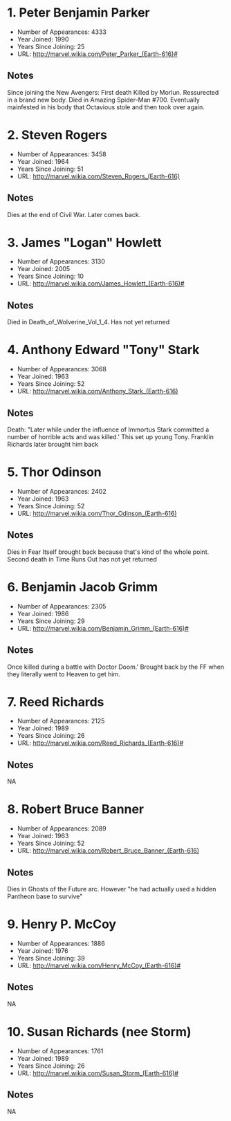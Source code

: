 # 1. Peter Benjamin Parker
* Number of Appearances: 4333
* Year Joined: 1990
* Years Since Joining: 25
* URL: http://marvel.wikia.com/Peter_Parker_(Earth-616)#

## Notes
Since joining the New Avengers: First death Killed by Morlun. Ressurected in a brand new body. Died in Amazing Spider-Man #700. Eventually mainfested in his body that Octavious stole and then took over again. 

# 2. Steven Rogers
* Number of Appearances: 3458
* Year Joined: 1964
* Years Since Joining: 51
* URL: http://marvel.wikia.com/Steven_Rogers_(Earth-616)

## Notes
Dies at the end of Civil War. Later comes back. 

# 3. James "Logan" Howlett
* Number of Appearances: 3130
* Year Joined: 2005
* Years Since Joining: 10
* URL: http://marvel.wikia.com/James_Howlett_(Earth-616)#

## Notes
Died in Death_of_Wolverine_Vol_1_4. Has not yet returned

# 4. Anthony Edward "Tony" Stark
* Number of Appearances: 3068
* Year Joined: 1963
* Years Since Joining: 52
* URL: http://marvel.wikia.com/Anthony_Stark_(Earth-616)

## Notes
Death: "Later while under the influence of Immortus Stark committed a number of horrible acts and was killed.'  This set up young Tony. Franklin Richards later brought him back

# 5. Thor Odinson
* Number of Appearances: 2402
* Year Joined: 1963
* Years Since Joining: 52
* URL: http://marvel.wikia.com/Thor_Odinson_(Earth-616)

## Notes
Dies in Fear Itself brought back because that's kind of the whole point. Second death in Time Runs Out has not yet returned

# 6. Benjamin Jacob Grimm
* Number of Appearances: 2305
* Year Joined: 1986
* Years Since Joining: 29
* URL: http://marvel.wikia.com/Benjamin_Grimm_(Earth-616)#

## Notes
Once killed during a battle with Doctor Doom.' Brought back by the FF when they literally went to Heaven to get him. 

# 7. Reed Richards
* Number of Appearances: 2125
* Year Joined: 1989
* Years Since Joining: 26
* URL: http://marvel.wikia.com/Reed_Richards_(Earth-616)#

## Notes
NA

# 8. Robert Bruce Banner
* Number of Appearances: 2089
* Year Joined: 1963
* Years Since Joining: 52
* URL: http://marvel.wikia.com/Robert_Bruce_Banner_(Earth-616)

## Notes
Dies in Ghosts of the Future arc. However "he had actually used a hidden Pantheon base to survive"

# 9. Henry P. McCoy
* Number of Appearances: 1886
* Year Joined: 1976
* Years Since Joining: 39
* URL: http://marvel.wikia.com/Henry_McCoy_(Earth-616)#

## Notes
NA

# 10. Susan Richards (nee Storm)
* Number of Appearances: 1761
* Year Joined: 1989
* Years Since Joining: 26
* URL: http://marvel.wikia.com/Susan_Storm_(Earth-616)#

## Notes
NA


